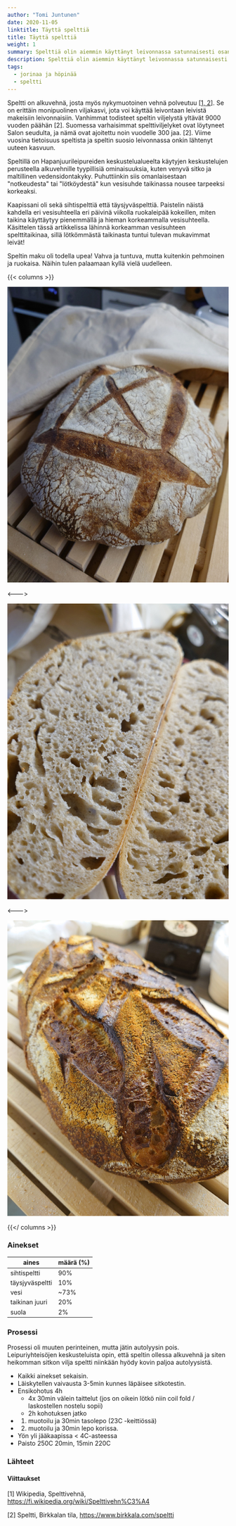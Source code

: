 ```yaml
---
author: "Tomi Juntunen"
date: 2020-11-05
linktitle: Täyttä spelttiä
title: Täyttä spelttiä
weight: 1
summary: Spelttiä olin aiemmin käyttänyt leivonnassa satunnaisesti osana vehnäjauhoja. Varovainen kiinnostus oli alkanut kuitenkin nousta täys-spelttileipien valmistukseen, sillä niiden makua oli kehuttu mainioksi. Ja sitähän se kyllä oli.
description: Spelttiä olin aiemmin käyttänyt leivonnassa satunnaisesti osana vehnäjauhoja. Varovainen kiinnostus oli alkanut kuitenkin nousta täys-spelttileipien valmistukseen, sillä niiden makua oli kehuttu mainioksi. Ja sitähän se kyllä oli.
tags:
  - jorinaa ja höpinää
  - speltti
---
```


Speltti on alkuvehnä, josta myös nykymuotoinen vehnä polveutuu [[1, 2]](#Lähteet).
Se on erittäin monipuolinen viljakasvi, jota voi käyttää leivontaan
leivistä makeisiin leivonnaisiin. Vanhimmat todisteet speltin viljelystä yltävät
9000 vuoden päähän [2]. Suomessa varhaisimmat spelttiviljelyket ovat löytyneet
Salon seudulta, ja nämä ovat ajoitettu noin vuodelle 300 jaa. [2]. Viime vuosina
tietoisuus speltista ja speltin suosio leivonnassa onkin lähtenyt uuteen kasvuun.

Speltillä on Hapanjuurileipureiden keskustelualueelta käytyjen keskustelujen
perusteella alkuvehnille tyypillisiä ominaisuuksia, kuten venyvä sitko ja maltillinen
vedensidontakyky. Puhuttiinkin siis omanlaisestaan "notkeudesta" tai "lötköydestä"
kun vesisuhde taikinassa nousee tarpeeksi korkeaksi.

Kaapissani oli sekä sihtispelttiä että täysjyväspelttiä. Paistelin näistä kahdella
eri vesisuhteella eri päivinä viikolla ruokaleipää kokeillen, miten taikina käyttäytyy
pienemmällä ja hieman korkeammalla vesisuhteella. Käsittelen tässä artikkelissa
lähinnä korkeamman vesisuhteen spelttitaikinaa, sillä lötkömmästä taikinasta tuntui
tulevan mukavimmat leivät!

Speltin maku oli todella upea! Vahva ja tuntuva, mutta kuitenkin pehmoinen ja ruokaisa.
Näihin tulen palaamaan kyllä vielä uudelleen.

{{< columns >}}

[![](/leivonta/täyttä-spelttiä-1.jpg)](/leivonta/täyttä-spelttiä-1.jpg)

<--->

[![](/leivonta/täyttä-spelttiä-2.jpg)](/leivonta/täyttä-spelttiä-2.jpg)

<--->

[![](/leivonta/täyttä-spelttiä-3.jpg)](/leivonta/täyttä-spelttiä-3.jpg)

{{</ columns >}}

### Ainekset

|aines|määrä (%)|
|-|-|
|sihtispeltti|90%|
|täysjyväspeltti|10%|
|vesi|~73%|
|taikinan juuri|20%|
|suola|2%|

### Prosessi

Prosessi oli muuten perinteinen, mutta jätin autolyysin pois. Leipuriyhteisöjen
keskusteluista opin, että speltin ollessa alkuvehnä ja siten
heikomman sitkon vilja speltti niinkään hyödy kovin paljoa autolyysistä.

* Kaikki ainekset sekaisin.
* Läiskytellen vaivausta 3-5min kunnes läpäisee sitkotestin.
* Ensikohotus 4h
    * 4x 30min välein taittelut (jos on oikein lötkö niin coil fold / laskostellen nostelu sopii)
    * 2h kohotuksen jatko
* 1. muotoilu ja 30min tasolepo (23C -keittiössä)
* 2. muotoilu ja 30min lepo korissa.
* Yön yli jääkaapissa < 4C-asteessa
* Paisto 250C 20min, 15min 220C

### Lähteet

#### Viittaukset

[1] Wikipedia, Spelttivehnä, https://fi.wikipedia.org/wiki/Spelttivehn%C3%A4

[2] Speltti, Birkkalan tila, https://www.birkkala.com/speltti
